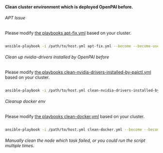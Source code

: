 #### Clean cluster environment which is deployed OpenPAI before.


###### APT Issue

Please modify [the playbooks apt-fix.yml](./apt-fix.yml) based on your cluster. 

```bash

ansible-playbook -i /path/to/host.yml apt-fix.yml --become --become-user=root

```

###### Clean up nvidia-drivers installed by OpenPAI before

Please modify [the playbooks clean-nvidia-drivers-installed-by-paictl.yml](./clean-nvidia-drivers-installed-by-paictl.yml) based on your cluster. 

```bash

ansible-playbook -i /path/to/host.yml clean-nvidia-drivers-installed-by-paictl.yml --become --become-user=root

```

###### Cleanup docker env

Please modify [the playbooks clean-docker.yml](./clean-docker.yml) based on your cluster.

```bash

ansible-playbook -i /path/to/host.yml clean-docker.yml --become --become-user=root

```


###### Manually clean the node which task failed, or you could run the script multiple times. 
